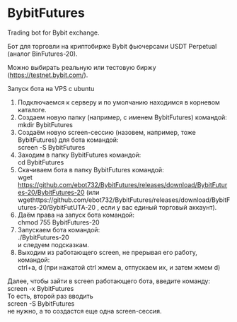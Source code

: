 # BybitFutures
Trading bot for Bybit exchange.

Бот для торговли на криптобирже Bybit фьючерсами USDT Perpetual (аналог BinFutures-20).   
      
Можно выбирать реальную или тестовую биржу (https://testnet.bybit.com/).    

Запуск бота на VPS с ubuntu
1. Подключаемся к серверу и по умолчанию находимся в корневом каталоге.
2. Создаем новую папку (например, с именем BybitFutures) командой:  
mkdir BybitFutures
3. Создаём новую screen-сессию (назовем, например, тоже BybitFutures) для  бота командой:  
screen -S BybitFutures
4. Заходим в папку BybitFutures командой:  
cd BybitFutures
5. Скачиваем бота в папку BybitFutures командой:  
wget https://github.com/ebot732/BybitFutures/releases/download/BybitFutures-20/BybitFutures-20
(или wgethttps://github.com/ebot732/BybitFutures/releases/download/BybitFutures-20/BybitFutUTA-20 , если у вас единый торговый аккаунт).
7. Даём права на запуск бота командой:  
chmod 755 BybitFutures-20
8. Запускаем  бота командой:  
./BybitFutures-20  
и следуем подсказкам.
9. Выходим из работающего screen, не прерывая его работу, командой:  
ctrl+a, d (при нажатой ctrl жмем а, отпускаем их, и затем жмем d)

Далее, чтобы зайти в screen работающего бота, введите команду:  
screen -x BybitFutures  
То есть, второй раз вводить  
screen -S BybitFutures   
не нужно, а то создастся еще одна screen-сессия.
